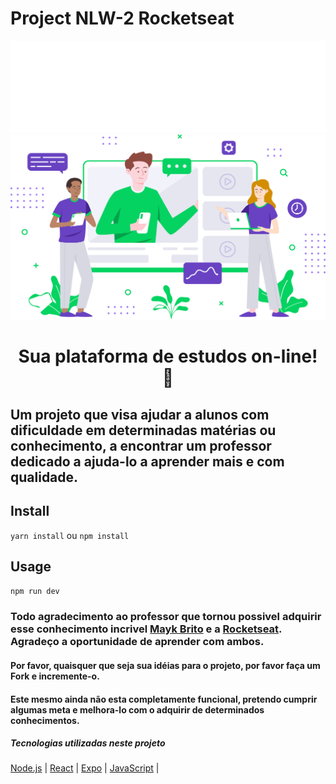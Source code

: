 # Project NLW-2 Rocketseat
<p aling="center">
<img src="public/images/logo.svg" alt="logotipo">
<img src="public/images/landing.svg" alt="Pagina">
</p>

<h1 align="center">Sua plataforma de estudos on-line! 👋</h1>

<p align="center">

##  Um projeto que visa ajudar a alunos com dificuldade em determinadas matérias ou conhecimento, a encontrar um professor dedicado a ajuda-lo a aprender mais e com qualidade.


## Install

`yarn install` ou `npm install`

## Usage
`npm run dev`

### Todo agradecimento ao professor que tornou possivel adquirir esse conhecimento incrivel [Mayk Brito](https://github.com/maykbrito) e a [Rocketseat](https://github.com/Rocketseat). Agradeço a oportunidade de aprender com ambos.

#### Por favor, quaisquer que seja sua idéias para o projeto, por favor faça um Fork e incremente-o.

#### Este mesmo ainda não esta completamente funcional, pretendo cumprir algumas meta e melhora-lo com o adquirir de determinados conhecimentos.

##### Tecnologias utilizadas neste projeto

[Node.js](https://nodejs.org/en/) | [React](https://reactjs.org)  |  [Expo](https://expo.io/) | [JavaScript](https://javascript.com/) |

</p>
